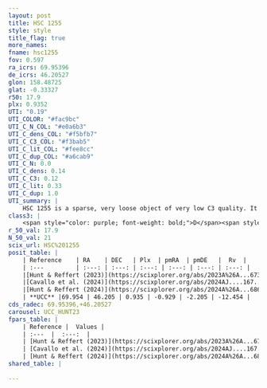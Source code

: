 ```yaml
---
layout: post
title: HSC 1255
style: style
title_flag: true
more_names: 
fname: hsc1255
fov: 0.597
ra_icrs: 69.95396
de_icrs: 46.20527
glon: 158.48725
glat: -0.33327
r50: 17.9
plx: 0.9352
UTI: "0.19"
UTI_COLOR: "#fac9bc"
UTI_C_N_COL: "#e0a6b3"
UTI_C_dens_COL: "#f5bfb7"
UTI_C_C3_COL: "#f3bab5"
UTI_C_lit_COL: "#fee8cc"
UTI_C_dup_COL: "#a6cab9"
UTI_C_N: 0.0
UTI_C_dens: 0.14
UTI_C_C3: 0.12
UTI_C_lit: 0.33
UTI_C_dup: 1.0
UTI_summary: |
    HSC 1255 is a sparse, very loose object of very low C3 quality. It was recently reported in the literature.<br><br><span style="color: #99180f; font-weight: bold;">Warning: </span>contains less than 25 stars with <i>P>0.5</i> estimated.
class3: |
    <span style="color: purple; font-weight: bold;">D</span><span style="color: red; font-weight: bold;">C</span>
r_50_val: 17.9
N_50_val: 21
scix_url: HSC%201255
posit_table: |
    | Reference    | RA    | DEC   | Plx  | pmRA  | pmDE   |  Rv  |
    | :---         | :---: | :---: | :---: | :---: | :---: | :---: |
    |[Hunt & Reffert (2023)](https://scixplorer.org/abs/2023A%26A...673A.114H) | 69.983 | 46.112 | 0.943 | -0.898 | -2.209 | -8.969 |
    |[Cavallo et al. (2024)](https://scixplorer.org/abs/2024AJ....167...12C) | 69.576 | 46.015 | 0.945 | -- | -- | -- |
    |[Hunt & Reffert (2024)](https://scixplorer.org/abs/2024A%26A...686A..42H) | 69.983 | 46.112 | 0.943 | -0.898 | -2.209 | -8.969 |
    | **UCC** |69.954 | 46.205 | 0.935 | -0.929 | -2.205 | -12.454 | 
cds_radec: 69.95396,+46.20527
carousel: UCC_HUNT23
fpars_table: |
    | Reference |  Values |
    | :---  |  :---:  |
    | [Hunt & Reffert (2023)](https://scixplorer.org/abs/2023A%26A...673A.114H) | `AV50=2.001, diffAV50=2.576, MOD50=9.998, logAge50=8.066` |
    | [Cavallo et al. (2024)](https://scixplorer.org/abs/2024AJ....167...12C) | `AV50=2.16, dMod50=10.2, logAge50=8.24, [Fe/H]50=0.07` |
    | [Hunt & Reffert (2024)](https://scixplorer.org/abs/2024A%26A...686A..42H) | `MassJ=63.4988` |
shared_table: |
    
---
```

